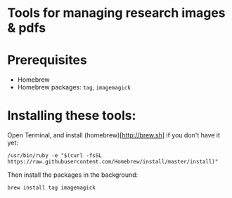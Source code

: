 # Tools for managing research images & pdfs

# Prerequisites

 - Homebrew
 - Homebrew packages: `tag`, `imagemagick`

# Installing these tools:

Open Terminal, and install (homebrew)[http://brew.sh] if you don't have it yet:

	/usr/bin/ruby -e "$(curl -fsSL https://raw.githubusercontent.com/Homebrew/install/master/install)"

Then install the packages in the background:

	brew install tag imagemagick